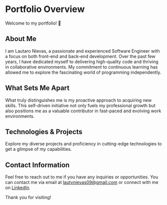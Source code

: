 # Portfolio Overview

Welcome to my portfolio! 👋

## About Me

I am Lautaro Nievas, a passionate and experienced Software Engineer with a focus on both front-end and back-end development. Over the past few years, I have dedicated myself to delivering high-quality code and thriving in collaborative environments. My commitment to continuous learning has allowed me to explore the fascinating world of programming independently.

## What Sets Me Apart

What truly distinguishes me is my proactive approach to acquiring new skills. This self-driven initiative not only fuels my professional growth but also positions me as a valuable contributor in fast-paced and evolving work environments.

## Technologies & Projects

Explore my diverse projects and proficiency in cutting-edge technologies to get a glimpse of my capabilities.

## Contact Information

Feel free to reach out to me if you have any inquiries or opportunities. You can contact me via email at [lautynievas09@gmail.com](mailto:lautynievas09@gmail.com) or connect with me on [LinkedIn](https://www.linkedin.com/in/lautaro-nievas/).

Thank you for visiting!
